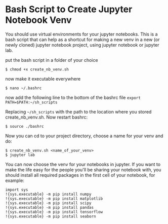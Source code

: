 # Bash Script to Create Jupyter Notebook Venv

You should use virtual environments for your jupyter notebooks. This is a bash script that can help as a shortcut for making a new venv in a new (or newly cloned) jupyter notebook project, using jupyter notebook or jupyter lab.

put the bash script in a folder of your choice

`$ chmod +x create_nb_venv.sh`

now make it executable everywhere

```
$ nano ~/.bashrc
```
now add the following line to the bottom of the bashrc file
`export PATH=$PATH:~/sh_scripts`

Replacing `~/sh_scripts` with the path to the location where you stored create_nb_venv.sh. Now restart bashrc:

```
$ source ./bashrc
```
Now you can cd to your project directory, choose a name for your venv and do:
```
$ create_nb_venv.sh <name_of_your_venv>
$ jupyter lab
```
You can now choose the venv for your notebooks in jupyter.
If you want to make the life easy for the people you'll be sharing your notebook with, you should install all required packages in the first cell of your notebook, for example:
```
import sys
!{sys.executable} -m pip install numpy
!{sys.executable} -m pip install matplotlib
!{sys.executable} -m pip install scipy
!{sys.executable} -m pip install pandas
!{sys.executable} -m pip install tensorflow
!{sys.executable} -m pip install seaborn
```

